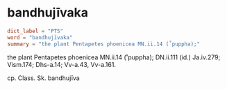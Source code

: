 # bandhujīvaka

``` toml
dict_label = "PTS"
word = "bandhujīvaka"
summary = "the plant Pentapetes phoenicea MN.ii.14 (˚puppha);"
```

the plant Pentapetes phoenicea MN.ii.14 (˚puppha); DN.ii.111 (id.) Ja.iv.279; Vism.174; Dhs\-a.14; Vv\-a.43, Vv\-a.161.

cp. Class. Sk. bandhujīva

